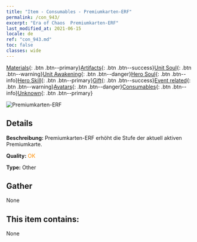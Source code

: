 ```yaml
---
title: "Item - Consumables - Premiumkarten-ERF"
permalink: /con_943/
excerpt: "Era of Chaos  Premiumkarten-ERF"
last_modified_at: 2021-06-15
locale: de
ref: "con_943.md"
toc: false
classes: wide
---
```

 [Materials](/ItemsDE/){: .btn .btn--primary}[Artifacts](/ItemsDE/Artifacts/){: .btn .btn--success}[Unit Soul](/ItemsDE/UnitSoul/){: .btn .btn--warning}[Unit Awakening](/ItemsDE/UnitAwakening/){: .btn .btn--danger}[Hero Soul](/ItemsDE/HeroSoul/){: .btn .btn--info}[Hero Skill](/ItemsDE/HeroSkill/){: .btn .btn--primary}[Gift](/ItemsDE/Gift/){: .btn .btn--success}[Event related](/ItemsDE/Events/){: .btn .btn--warning}[Avatars](/ItemsDE/Avatars/){: .btn .btn--danger}[Consumables](/ItemsDE/Consumables/){: .btn .btn--info}[Unknown](/ItemsDE/Unknown/){: .btn .btn--primary}

 ![Premiumkarten-ERF](/images/t/i_40035.png)

## Details
 **Beschreibung:** Premiumkarten-ERF erhöht die Stufe der aktuell aktiven Premiumkarte.

 **Quality:** <span style="color: #FF8C00">OK</span>

 **Type:** Other

## Gather

  None

## This item contains:

  None

